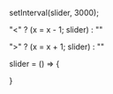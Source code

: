 setInterval(slider, 3000);

"<" 
	? (x = x - 1;
		slider)
	: ""

">"
	? (x = x + 1;
		slider)
	: ""

slider = () => {

}